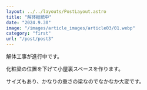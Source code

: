 ```yaml
---
layout: ../../layouts/PostLayout.astro
title: "解体継続中"
date: "2024.9.30"
image: "/images/article_images/article03/01.webp"
category: "first"
url: "/post/post3"
---
```


解体工事が進行中です。

化粧梁の位置を下げて小屋裏スペースを作ります。

サイズもあり、かなりの重さの梁なのでなかなか大変です。
